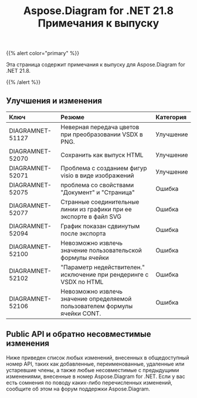 ﻿---
title: Aspose.Diagram for .NET 21.8 Примечания к выпуску
type: docs
weight: 5
url: /ru/net/aspose-diagram-for-net-21-8-release-notes/
---
{{% alert color="primary" %}} 

Эта страница содержит примечания к выпуску для Aspose.Diagram for .NET 21.8.

{{% /alert %}} 
## **Улучшения и изменения**

|**Ключ**|**Резюме**|**Категория**|
|:- |:- |:- |
|DIAGRAMNET-51127|Неверная передача цветов при преобразовании VSDX в PNG.|Улучшение|
|DIAGRAMNET-52070|Сохранить как выпуск HTML|Улучшение|
|DIAGRAMNET-52071|Проблема с созданием фигур visio в виде изображений|Улучшение|
|DIAGRAMNET-52075|проблема со свойствами "Документ" и "Страница"|Ошибка|
|DIAGRAMNET-52077|Странные соединительные линии из графики при ее экспорте в файл SVG|Ошибка|
|DIAGRAMNET-52094|График показан сдвинутым после экспорта|Ошибка|
|DIAGRAMNET-52100|Невозможно извлечь значение пользовательской формулы ячейки|Ошибка|
|DIAGRAMNET-52102|"Параметр недействителен." исключение при рендеринге с VSDX по HTML|Ошибка|
|DIAGRAMNET-52106|Невозможно извлечь значение определяемой пользователем формулы ячейки CONT.|Ошибка|

## **Public API и обратно несовместимые изменения**
Ниже приведен список любых изменений, внесенных в общедоступный номер API, таких как добавленные, переименованные, удаленные или устаревшие члены, а также любые несовместимые с предыдущими изменениями, внесенные в номер Aspose.Diagram for .NET. Если у вас есть сомнения по поводу каких-либо перечисленных изменений, сообщите об этом на форум поддержки Aspose.Diagram.





